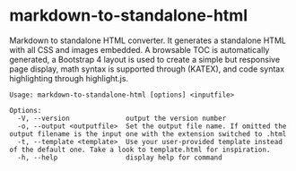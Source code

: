 # markdown-to-standalone-html

Markdown to standalone HTML converter. It generates a standalone HTML with all CSS and images embedded. A browsable TOC is automatically generated, a Bootstrap 4 layout is used to create a simple but responsive page display, math syntax is supported through (KATEX), and code syntax highlighting through highlight.js.

```text
Usage: markdown-to-standalone-html [options] <inputfile>

Options:
  -V, --version              output the version number
  -o, --output <outputfile>  Set the output file name. If omitted the output filename is the input one with the extension switched to .html
  -t, --template <template>  Use your user-provided template instead of the default one. Take a look to template.html for inspiration.
  -h, --help                 display help for command
```
